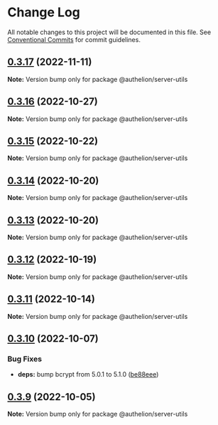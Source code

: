 # Change Log

All notable changes to this project will be documented in this file.
See [Conventional Commits](https://conventionalcommits.org) for commit guidelines.

## [0.3.17](https://github.com/Tada5hi/authelion/compare/@authelion/server-utils@0.3.16...@authelion/server-utils@0.3.17) (2022-11-11)

**Note:** Version bump only for package @authelion/server-utils





## [0.3.16](https://github.com/Tada5hi/authelion/compare/@authelion/server-utils@0.3.15...@authelion/server-utils@0.3.16) (2022-10-27)

**Note:** Version bump only for package @authelion/server-utils





## [0.3.15](https://github.com/Tada5hi/authelion/compare/@authelion/server-utils@0.3.14...@authelion/server-utils@0.3.15) (2022-10-22)

**Note:** Version bump only for package @authelion/server-utils





## [0.3.14](https://github.com/Tada5hi/authelion/compare/@authelion/server-utils@0.3.13...@authelion/server-utils@0.3.14) (2022-10-20)

**Note:** Version bump only for package @authelion/server-utils





## [0.3.13](https://github.com/Tada5hi/authelion/compare/@authelion/server-utils@0.3.12...@authelion/server-utils@0.3.13) (2022-10-20)

**Note:** Version bump only for package @authelion/server-utils





## [0.3.12](https://github.com/Tada5hi/authelion/compare/@authelion/server-utils@0.3.11...@authelion/server-utils@0.3.12) (2022-10-19)

**Note:** Version bump only for package @authelion/server-utils





## [0.3.11](https://github.com/Tada5hi/authelion/compare/@authelion/server-utils@0.3.10...@authelion/server-utils@0.3.11) (2022-10-14)

**Note:** Version bump only for package @authelion/server-utils





## [0.3.10](https://github.com/Tada5hi/authelion/compare/@authelion/server-utils@0.3.9...@authelion/server-utils@0.3.10) (2022-10-07)


### Bug Fixes

* **deps:** bump bcrypt from 5.0.1 to 5.1.0 ([be88eee](https://github.com/Tada5hi/authelion/commit/be88eee35a09780120df3870e40888ec608ba711))





## [0.3.9](https://github.com/Tada5hi/authelion/compare/@authelion/server-utils@0.3.8...@authelion/server-utils@0.3.9) (2022-10-05)

**Note:** Version bump only for package @authelion/server-utils
